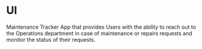 # UI
Maintenance Tracker App that  provides Users with the ability to reach out to the Operations department in case of maintenance or repairs requests and monitor the status of their requests.
